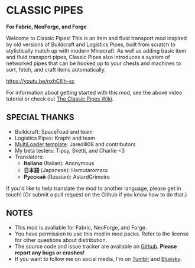 # CLASSIC PIPES

**For Fabric, NeoForge, and Forge**

Welcome to Classic Pipes! This is an item and fluid transport mod inspired by old versions of Buildcraft and Logistics Pipes, built from scratch to stylistically match up with modern Minecraft. As well as adding basic item and fluid transport pipes, Classic Pipes also introduces a system of networked pipes that can be hooked up to your chests and machines to sort, fetch, and craft items automatically.

https://youtu.be/nxhCllIh-sc

For information about getting started with this mod, see the above video tutorial or check out [The Classic Pipes Wiki](https://github.com/J4gm/classicpipes/wiki).

## SPECIAL THANKS

* Buildcraft: SpaceToad and team
* Logistics Pipes: Krapht and team
* [MultiLoader template](https://github.com/jaredlll08/MultiLoader-Template): Jaredlll08 and contributors
* My beta testers: Tipsy, Sketti, and Charlie <3
* Translators: 
  * **Italiano** (Italian): Anonymous
  * **日本語** (Japanese): Hamutaromaru
  * **Русский** (Russian): AstardGrimoire

If you'd like to help translate the mod to another language, please get in touch! (Or submit a pull request on the Github if you know how to do that.)

## NOTES

* This mod is available for Fabric, NeoForge, and Forge.
* You have permission to use this mod in mod packs. Refer to the license for other questions about distribution.
* The source code and issue tracker are available on [Github](https://github.com/J4gm/classicpipes). **Please report any bugs or crashes!**
* If you want to follow me on social media, I'm on [Tumblr](https://www.tumblr.com/j4gm) and [Bluesky](https://j4gm.bsky.social).